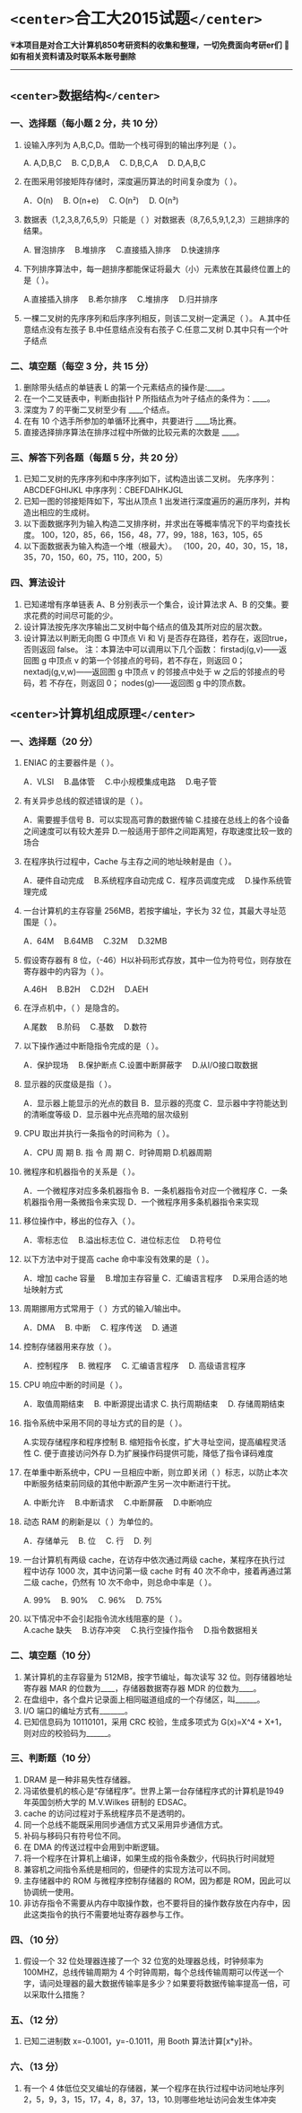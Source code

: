 # `<center>`合工大2015试题`</center>`




💗**本项目是对合工大计算机850考研资料的收集和整理，一切免费面向考研er们**
💌**如有相关资料请及时联系本账号删除**

---

## `<center>`数据结构`</center>`

### 一、选择题（每小题 2 分，共 10 分）

1. 设输入序列为 A,B,C,D。借助一个栈可得到的输出序列是（ ）。  

   A. A,D,B,C&emsp; B. C,D,B,A &emsp;C. D,B,C,A &emsp;D. D,A,B,C

2. 在图采用邻接矩阵存储时，深度遍历算法的时间复杂度为（ ）。  

   A．O(n)&emsp; B. O(n+e) &emsp;C. O(n²)&emsp; D. O(n³) 

3. 数据表（1,2,3,8,7,6,5,9）只能是（ ）对数据表（8,7,6,5,9,1,2,3）三趟排序的结果。  

   A. 冒泡排序&emsp; B.堆排序&emsp; C.直接插入排序&emsp; D.快速排序

4. 下列排序算法中，每一趟排序都能保证将最大（小）元素放在其最终位置上的是（ ）。  

   A.直接插入排序&emsp; B.希尔排序&emsp; C.堆排序&emsp; D.归并排序

5. 一棵二叉树的先序序列和后序序列相反，则该二叉树一定满足（ ）。
   A.其中任意结点没有左孩子
   B.中任意结点没有右孩子
   C.任意二叉树
   D.其中只有一个叶子结点

### 二、填空题（每空 3 分，共 15 分）

1. 删除带头结点的单链表 L 的第一个元素结点的操作是:____。
2. 在一个二叉链表中，判断由指针 P 所指结点为叶子结点的条件为：____。
3. 深度为 7 的平衡二叉树至少有 ____个结点。
4. 在有 10 个选手所参加的单循环比赛中，共要进行 ____场比赛。
5. 直接选择排序算法在排序过程中所做的比较元素的次数是 ____。

### 三、解答下列各题（每题 5 分，共 20 分）

1. 已知二叉树的先序序列和中序序列如下，试构造出该二叉树。
   先序序列：ABCDEFGHIJKL
   中序序列：CBEFDAIHKJGL
2. 已知一图的邻接矩阵如下，写出从顶点 1 出发进行深度遍历的遍历序列，并构造出相应的生成树。
3. 以下面数据序列为输入构造二叉排序树，并求出在等概率情况下的平均查找长度。
   100，120，85，66，156，48，77，99，188，163，105，65
4. 以下面数据表为输入构造一个堆（根最大）。
   （100，20，40，30，15，18，35，70，150，60，75，110，200，5）

### 四、算法设计

1. 已知递增有序单链表 A、B 分别表示一个集合，设计算法求 A、B 的交集。要求花费的时间尽可能的少。
2. 设计算法按先序次序输出二叉树中每个结点的值及其所对应的层次数。
3. 设计算法以判断无向图 G 中顶点 Vi 和 Vj 是否存在路径，若存在，返回true，否则返回 false。
   注：本算法中可以调用以下几个函数：
   firstadj(g,v)——返回图 g 中顶点 v 的第一个邻接点的号码，若不存在，则返回 0；
   nextadj(g,v,w)——返回图 g 中顶点 v 的邻接点中处于 w 之后的邻接点的号码，若 不存在，则返回 0；
   nodes(g)——返回图 g 中的顶点数。

## `<center>`计算机组成原理`</center>`

### 一、选择题（20 分）

1. ENIAC 的主要器件是（ ）。  

   A．VLSI &emsp;B.晶体管 &emsp;C.中小规模集成电路 &emsp;D.电子管

2. 有关异步总线的叙述错误的是（ ）。

   A．需要握手信号
   B．可以实现高可靠的数据传输
   C.挂接在总线上的各个设备之间速度可以有较大差异
   D.一般适用于部件之间距离短，存取速度比较一致的场合

3. 在程序执行过程中，Cache 与主存之间的地址映射是由（ ）。

   A．硬件自动完成&emsp; B.系统程序自动完成
   C．程序员调度完成&emsp; D.操作系统管理完成

4. 一台计算机的主存容量 256MB，若按字编址，字长为 32 位，其最大寻址范围是（ ）。

   A．64M &emsp;B.64MB &emsp;C.32M&emsp; D.32MB

5. 假设寄存器有 8 位，（-46）H以补码形式存放，其中一位为符号位，则存放在寄存器中的内容为（ ）。

   A.46H &emsp;B.B2H &emsp;C.D2H &emsp;D.AEH

6. 在浮点机中，（ ）是隐含的。

   A.尾数 &emsp;B.阶码 &emsp;C.基数 &emsp;D.数符

7. 以下操作通过中断隐指令完成的是（ ）。

   A．保护现场 &emsp;B.保护断点
   C.设置中断屏蔽字&emsp; D.从I/O接口取数据

8. 显示器的灰度级是指（ ）。

   A．显示器上能显示的光点的数目
   B．显示器的亮度
   C．显示器中字符能达到的清晰度等级
   D．显示器中光点亮暗的层次级别

9. CPU 取出并执行一条指令的时间称为（ ）。

   A．CPU 周 期 B. 指 令 周 期
   C．时钟周期 D.机器周期

10. 微程序和机器指令的关系是（ ）。

    A．一个微程序对应多条机器指令
    B．一条机器指令对应一个微程序
    C．一条机器指令用一条微指令来实现
    D．一个微程序用多条机器指令来实现

11. 移位操作中，移出的位存入（ ）。

    A．零标志位&emsp; B.溢出标志位
    C．进位标志位 &emsp;D.符号位

12. 以下方法中对于提高 cache 命中率没有效果的是（ ）。

    A．增加 cache 容量&emsp; B.增加主存容量
    C．汇编语言程序&emsp; D.采用合适的地址映射方式

13. 周期挪用方式常用于（ ）方式的输入/输出中。

    A．DMA &emsp;B. 中断&emsp; C. 程序传送 &emsp;D. 通道

14. 控制存储器用来存放（ ）。

    A．控制程序 &emsp;B. 微程序 &emsp;C. 汇编语言程序 &emsp;D. 高级语言程序

15. CPU 响应中断的时间是（ ）。

    A．取值周期结束 &emsp;B. 中断源提出请求
    C. 执行周期结束 &emsp;D. 存储周期结束

16. 指令系统中采用不同的寻址方式的目的是（ ）。

    A.实现存储程序和程序控制
    B. 缩短指令长度，扩大寻址空间，提高编程灵活性
    C. 便于直接访问外存
    D.为扩展操作码提供可能，降低了指令译码难度

17. 在单重中断系统中，CPU 一旦相应中断，则立即关闭（ ）标志，以防止本次中断服务结束前同级的其他中断源产生另一次中断进行干扰。

    A. 中断允许 &emsp;B.中断请求&emsp; C.中断屏蔽 &emsp;D.中断响应

18. 动态 RAM 的刷新是以（ ）为单位的。

    A．存储单元 &emsp;B. 位&emsp; C. 行&emsp; D. 列

19. 一台计算机有两级 cache，在访存中依次通过两级 cache，某程序在执行过程中访存 1000 次，其中访问第一级 cache 时有 40 次不命中，接着再通过第二级 cache，仍然有 10 次不命中，则总命中率是（ ）。  

    A. 99% &emsp;B. 90%&emsp; C. 96% &emsp;D. 75%

20. 以下情况中不会引起指令流水线阻塞的是（ ）。  
    A.cache 缺失 &emsp;B.访存冲突&emsp; C.执行空操作指令&emsp; D.指令数据相关

### 二、填空题（10 分）

1. 某计算机的主存容量为 512MB，按字节编址，每次读写 32 位。则存储器地址寄存器 MAR 的位数为____，存储器数据寄存器 MDR 的位数为____。
2. 在盘组中，各个盘片记录面上相同磁道组成的一个存储区，叫______。
3. I/O 端口的编址方式有_______。
4. 已知信息码为 10110101，采用 CRC 校验，生成多项式为 G(x)=X^4 + X+1，则对应的校验码为______。

### 三、判断题（10 分）

1. DRAM 是一种非易失性存储器。
2. 冯诺依曼机的核心是“存储程序”。世界上第一台存储程序式的计算机是1949 年英国剑桥大学的 M.V.Wilkes 研制的 EDSAC。
3. cache 的访问过程对于系统程序员不是透明的。
4. 同一个总线不能既采用同步通信方式又采用异步通信方式。
5. 补码与移码只有符号位不同。
6. 在 DMA 的传送过程中会用到中断逻辑。
7. 将一个程序在计算机上编译，如果生成的指令条数少，代码执行时间就短
8. 兼容机之间指令系统是相同的，但硬件的实现方法可以不同。
9. 主存储器中的 ROM 与微程序控制存储器的 ROM，因为都是 ROM，因此可以协调统一使用。
10. 非访存指令不需要从内存中取操作数，也不要将目的操作数存放在内存中，因此这类指令的执行不需要地址寄存器参与工作。

### 四、（10 分）

1. 假设一个 32 位处理器连接了一个 32 位宽的处理器总线，时钟频率为 100MHZ，总线传输周期为 4 个时钟周期，每个总线传输周期可以传送一个字，请问处理器的最大数据传输率是多少？如果要将数据传输率提高一倍，可以采取什么措施？

### 五、（12 分）

1. 已知二进制数 x=-0.1001，y=-0.1011，用 Booth 算法计算[x*y]补。

### 六、（13 分）

1. 有一个 4 体低位交叉编址的存储器，某一个程序在执行过程中访问地址序列 2，5，9，3，15，17，4，8，37，13，10.则哪些地址访问会发生体冲突

